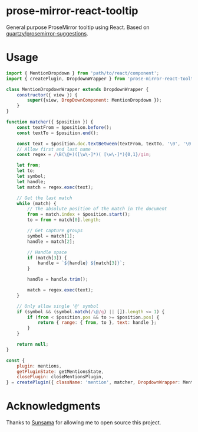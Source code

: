 # prose-mirror-react-tooltip

General purpose ProseMirror tooltip using React. Based on [quartzy/prosemirror-suggestions](https://github.com/quartzy/prosemirror-suggestions).

# Usage

```js
import { MentionDropdown } from 'path/to/react/component';
import { createPlugin, DropdownWrapper } from 'prose-mirror-react-tooltip';

class MentionDropdownWrapper extends DropdownWrapper {
    constructor({ view }) {
        super({view, DropDownComponent: MentionDropdown });
    }
}

function matcher({ $position }) {
    const textFrom = $position.before();
    const textTo = $position.end();

    const text = $position.doc.textBetween(textFrom, textTo, '\0', '\0');
    // Allow first and last name
    const regex = /\B(\@+)([\w\-]*)( [\w\-]*){0,1}/gim;

    let from;
    let to;
    let symbol;
    let handle;
    let match = regex.exec(text);

    // Get the last match
    while (match) {
        // The absolute position of the match in the document
        from = match.index + $position.start();
        to = from + match[0].length;

        // Get capture groups
        symbol = match[1];
        handle = match[2];

        // Handle space
        if (match[3]) {
            handle = `${handle} ${match[3]}`;
        }

        handle = handle.trim();

        match = regex.exec(text);
    }

    // Only allow single '@' symbol
    if (symbol && (symbol.match(/\@/g) || []).length <= 1) {
        if (from < $position.pos && to >= $position.pos) {
            return { range: { from, to }, text: handle };
        }
    }

    return null;
}

const {
    plugin: mentions,
    getPluginState: getMentionsState,
    closePlugin: closeMentionsPlugin,
} = createPlugin({ className: 'mention', matcher, DropdownWrapper: MentionDropdownWrapper });
```

# Acknowledgments

Thanks to [Sunsama](https://sunsama.com) for allowing me to open source this project.


